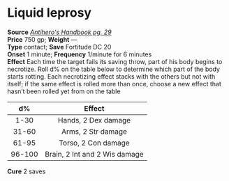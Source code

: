 # Liquid leprosy

**Source** [_Antihero's Handbook pg. 29_](http://paizo.com/products/btpy9s2i?Pathfinder-Player-Companion-Antiheros-Handbook)  
**Price** 750 gp; **Weight** —  
**Type** contact; **Save** Fortitude DC 20  
**Onset** 1 minute; **Frequency** 1/minute for 6 minutes  
**Effect** Each time the target fails its saving throw, part of his body begins to necrotize. Roll d% on the table below to determine which part of the body starts rotting. Each necrotizing effect stacks with the others but not with itself; if the same effect is rolled more than once, choose a new effect that hasn’t been rolled yet from on the table

| **d%** | **Effect** |
|:-:|:-:|
| 1-30 | Hands, 2 Dex damage |
| 31-60 | Arms, 2 Str damage |
| 61-95 | Torso, 2 Con damage |
| 96-100 | Brain, 2 Int and 2 Wis damage |

  
**Cure** 2 saves